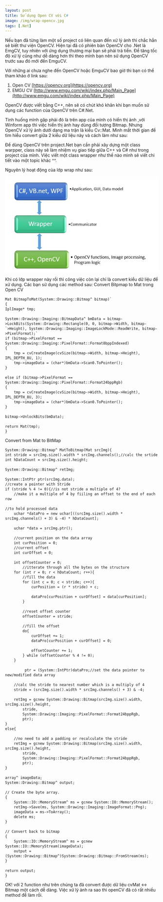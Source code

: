 ```yaml
---
layout: post
title: Sử dụng Open CV với C#
image: /img/wrap-opencv.jpg 
tags: [.Net]
---
```

Nếu bạn đã từng làm một số project có liên quan đến xử lý ảnh thì chắc hẳn sẽ biết thư viện OpenCV. Hiện tại đã có phiên bản OpenCV cho .Net là EmgCV, tuy nhiên với ứng dụng thương mại bạn sẽ phải trả tiền. Để tăng tốc độ xử lý cũng như dễ dàng hơn thì theo mình bạn nên sử dụng OpenCV trước sau đó mới đến EmguCV.

Với những ai chưa nghe đến OpenCV hoặc EmguCV bao giờ thì bạn có thể tham khảo ở link sau:
1. Open CV [https://opencv.org](https://opencv.org)
2. EMGU CV [http://www.emgu.com/wiki/index.php/Main_Page](http://www.emgu.com/wiki/index.php/Main_Page)

OpenCV được viết bằng C++, nên sẽ có chút khó khăn khi bạn muốn sử dụng các function của OpenCV trên C#.Net.

Tình huống mình gặp phải đó là trên app của mình có hiển thị ảnh ,với Winform app thì việc hiển thị ảnh hay dùng đối tượng Bitmap. Nhưng OpenCV xử lý ảnh dưới dạng ma trận là kiểu Cv::Mat. Mình mất thời gian để tìm hiểu convert giữa 2 kiểu dữ liệu này và cách làm như sau:

Để dùng OpenCV trên project.Net bạn cần phải xây dựng một class warpper, class này sẽ làm nhiệm vụ giao tiếp giữa C++ và C# như trong project của mình. Việc viết một class wrapper như thế nào mình sẽ viết chi tiết vào một topic khác ^^.

Nguyên lý hoạt động của lớp wrap như sau:

![Wrap-opencv](/img/wrap-opencv.jpg "Wrap-opencv")


Khi có lớp wrapper này rồi thì công việc còn lại chỉ là convert kiểu dữ liệu để xử dụng. Các bạn sử dụng các method sau:
Convert Bitpmap to Mat trong Open CV

~~~~
Mat BitmapToMat(System::Drawing::Bitmap^ bitmap)`
{
IplImage* tmp;

System::Drawing::Imaging::BitmapData^ bmData = bitmap->LockBits(System::Drawing::Rectangle(0, 0, bitmap->Width, bitmap-`>Height), System::Drawing::Imaging::ImageLockMode::ReadWrite, bitmap->PixelFormat);`
if (bitmap->PixelFormat == System::Drawing::Imaging::PixelFormat::Format8bppIndexed)
{
    tmp = cvCreateImage(cvSize(bitmap->Width, bitmap->Height), IPL_DEPTH_8U, 1);
    tmp->imageData = (char*)bmData->Scan0.ToPointer();
}

else if (bitmap->PixelFormat == System::Drawing::Imaging::PixelFormat::Format24bppRgb)
{
    tmp = cvCreateImage(cvSize(bitmap->Width, bitmap->Height), IPL_DEPTH_8U, 3);
    tmp->imageData = (char*)bmData->Scan0.ToPointer();
}

bitmap->UnlockBits(bmData);

return Mat(tmp);
}
~~~~

Convert from Mat to BitMap

~~~~
System::Drawing::Bitmap^ MatToBitmap(Mat srcImg){
int stride = srcImg.size().width * srcImg.channels();//calc the srtide
int hDataCount = srcImg.size().height;

System::Drawing::Bitmap^ retImg;

System::IntPtr ptr(srcImg.data);
//create a pointer with Stride
if (stride % 4 != 0){//is not stride a multiple of 4?
    //make it a multiple of 4 by fiiling an offset to the end of each row
		
//to hold processed data
    uchar *dataPro = new uchar[((srcImg.size().width * srcImg.channels() + 3) & -4) * hDataCount];

    uchar *data = srcImg.ptr();

    //current position on the data array
    int curPosition = 0;
    //current offset
    int curOffset = 0;

    int offsetCounter = 0;
		//itterate through all the bytes on the structure
    for (int r = 0; r < hDataCount; r++){
        //fill the data
        for (int c = 0; c < stride; c++){
            curPosition = (r * stride) + c;

            dataPro[curPosition + curOffset] = data[curPosition];
        }

        //reset offset counter
        offsetCounter = stride;

        //fill the offset
        do{
            curOffset += 1;
            dataPro[curPosition + curOffset] = 0;

            offsetCounter += 1;
        } while (offsetCounter % 4 != 0);
    }
		
		 ptr = (System::IntPtr)dataPro;//set the data pointer to new/modified data array

    //calc the stride to nearest number which is a multiply of 4
    stride = (srcImg.size().width * srcImg.channels() + 3) & -4;

    retImg = gcnew System::Drawing::Bitmap(srcImg.size().width, srcImg.size().height,
        stride,
        System::Drawing::Imaging::PixelFormat::Format24bppRgb,
        ptr);
}
else{

    //no need to add a padding or recalculate the stride
    retImg = gcnew System::Drawing::Bitmap(srcImg.size().width, srcImg.size().height,
        stride,
        System::Drawing::Imaging::PixelFormat::Format24bppRgb,
        ptr);
}

array^ imageData;
System::Drawing::Bitmap^ output;

// Create the byte array.
{
    System::IO::MemoryStream^ ms = gcnew System::IO::MemoryStream();
    retImg->Save(ms, System::Drawing::Imaging::ImageFormat::Png);
    imageData = ms->ToArray();
    delete ms;
}

// Convert back to bitmap
{
    System::IO::MemoryStream^ ms = gcnew System::IO::MemoryStream(imageData);
    output = (System::Drawing::Bitmap^)System::Drawing::Bitmap::FromStream(ms);
}

return output;
}
~~~~

OK! với 2 function như trên chúng ta đã convert được dữ liệu cvMat <-> Bitmap một cách dễ dàng. Việc xử lý ảnh ra sao thì openCV đã có rất nhiều
method để làm rồi. 
